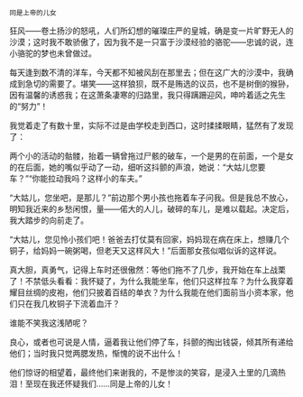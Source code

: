     同是上帝的儿女 

   狂风——卷土扬沙的怒吼，人们所幻想的璀璨庄严的皇城，确是变一片旷野无人的沙漠；这时我不敢骄傲了，因为我不是一只富于沙漠经验的骆驼——忠诚的说，连小骆驼的梦也未曾做过。

   每天逢到数不清的洋车，今天都不知被风刮在那里去；但在这广大的沙漠中，我确成到急切的需要了。堪笑——这样狼狈，既不是贿选的议员，也不是树倒的猴狲，因有温馨的诱惑我；在这萧条凄寒的归路里，我只得蹒跚迎风，呻吟着适之先生的“努力”！

   我觉着走了有数十里，实际不过是由学校走到西口，这时揉揉眼睛，猛然有了发现了：

   两个小的活动的骷髅，抬着一辆曾拖过尸骸的破车，一个是男的在前面，一个是女的在后面，她的嘴似乎动了一动，细听这抖颤的声浪，她说：“大姑儿您要车？”“你能拉动我吗？这样小的车夫。”

   “大姑儿，您坐吧，是那儿？”前边那个男小孩也拖着车子问我。但是我总不放心，明知我近来的乡愁闲恨，量——偌大的人儿，破碎的车儿，是难以载起。决定后，我大踏步的向前走了。

   “大姑儿，您见怜小孩们吧！爸爸去打仗莫有回家，妈妈现在病在床上，想赚几个铜子，给妈妈一碗粥喝，但老天又这样风大！”后面那女孩似唱似诉的这样说。

   真大胆，真勇气，记得上车时还很傲然：等他们拖不了几步，我开始在车上战栗了！不禁低头看看：我怀疑了，为什么我能坐车，他们只这样拉车？为什么我穿着耀目丝绸的皮袍，他们只披着百结的单衣？为什么我能在他们面前当小资本家，他们只在我几枚铜子下流着血汗？

   谁能不笑我这浅陋呢？

   良心，或者也可说是人情，逼着我让他们停了车，抖颤的掏出钱袋，倾其所有递给他们；当时我只觉两腮发热，惭愧的说不出什么！

   他们惊讶的相望着，最终他们来谢我的，不是惨淡的笑容，是浸入土里的几滴热泪！至现在我还怀疑我们……同是上帝的儿女！

